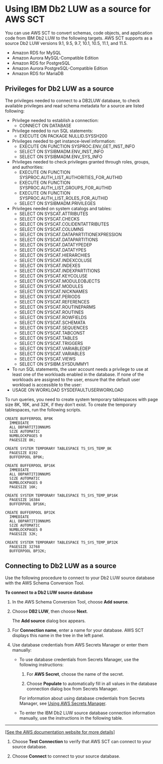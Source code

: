 # Using IBM Db2 LUW as a source for AWS SCT<a name="CHAP_Source.DB2LUW"></a>

You can use AWS SCT to convert schemas, code objects, and application code from IBM Db2 LUW to the following targets\. AWS SCT supports as a source Db2 LUW versions 9\.1, 9\.5, 9\.7, 10\.1, 10\.5, 11\.1, and 11\.5\.
+ Amazon RDS for MySQL
+ Amazon Aurora MySQL\-Compatible Edition
+ Amazon RDS for PostgreSQL
+ Amazon Aurora PostgreSQL\-Compatible Edition
+ Amazon RDS for MariaDB

## Privileges for Db2 LUW as a source<a name="CHAP_Source.DB2LUW.Permissions"></a>

The privileges needed to connect to a DB2LUW database, to check available privileges and read schema metadata for a source are listed following: 
+ Privilege needed to establish a connection:
  + CONNECT ON DATABASE
+ Privilege needed to run SQL statements:
  + EXECUTE ON PACKAGE NULLID\.SYSSH200
+ Privileges needed to get instance\-level information:
  + EXECUTE ON FUNCTION SYSPROC\.ENV\_GET\_INST\_INFO
  + SELECT ON SYSIBMADM\.ENV\_INST\_INFO
  + SELECT ON SYSIBMADM\.ENV\_SYS\_INFO
+ Privileges needed to check privileges granted through roles, groups, and authorities:
  + EXECUTE ON FUNCTION SYSPROC\.AUTH\_LIST\_AUTHORITIES\_FOR\_AUTHID
  + EXECUTE ON FUNCTION SYSPROC\.AUTH\_LIST\_GROUPS\_FOR\_AUTHID
  + EXECUTE ON FUNCTION SYSPROC\.AUTH\_LIST\_ROLES\_FOR\_AUTHID
  + SELECT ON SYSIBMADM\.PRIVILEGES
+ Privileges needed on system catalogs and tables:
  + SELECT ON SYSCAT\.ATTRIBUTES
  + SELECT ON SYSCAT\.CHECKS
  + SELECT ON SYSCAT\.COLIDENTATTRIBUTES
  + SELECT ON SYSCAT\.COLUMNS
  + SELECT ON SYSCAT\.DATAPARTITIONEXPRESSION
  + SELECT ON SYSCAT\.DATAPARTITIONS
  + SELECT ON SYSCAT\.DATATYPEDEP
  + SELECT ON SYSCAT\.DATATYPES
  + SELECT ON SYSCAT\.HIERARCHIES
  + SELECT ON SYSCAT\.INDEXCOLUSE
  + SELECT ON SYSCAT\.INDEXES
  + SELECT ON SYSCAT\.INDEXPARTITIONS
  + SELECT ON SYSCAT\.KEYCOLUSE
  + SELECT ON SYSCAT\.MODULEOBJECTS
  + SELECT ON SYSCAT\.MODULES
  + SELECT ON SYSCAT\.NICKNAMES
  + SELECT ON SYSCAT\.PERIODS
  + SELECT ON SYSCAT\.REFERENCES
  + SELECT ON SYSCAT\.ROUTINEPARMS
  + SELECT ON SYSCAT\.ROUTINES
  + SELECT ON SYSCAT\.ROWFIELDS
  + SELECT ON SYSCAT\.SCHEMATA
  + SELECT ON SYSCAT\.SEQUENCES
  + SELECT ON SYSCAT\.TABCONST
  + SELECT ON SYSCAT\.TABLES
  + SELECT ON SYSCAT\.TRIGGERS
  + SELECT ON SYSCAT\.VARIABLEDEP
  + SELECT ON SYSCAT\.VARIABLES
  + SELECT ON SYSCAT\.VIEWS
  + SELECT ON SYSIBM\.SYSDUMMY1
+  To run SQL statements, the user account needs a privilege to use at least one of the workloads enabled in the database\. If none of the workloads are assigned to the user, ensure that the default user workload is accessible to the user:
  + USAGE ON WORKLOAD SYSDEFAULTUSERWORKLOAD

To run queries, you need to create system temporary tablespaces with page size 8K, 16K, and 32K, if they don't exist\. To create the temporary tablespaces, run the following scripts\.

```
CREATE BUFFERPOOL BP8K
  IMMEDIATE
  ALL DBPARTITIONNUMS
  SIZE AUTOMATIC
  NUMBLOCKPAGES 0
  PAGESIZE 8K;
  
CREATE SYSTEM TEMPORARY TABLESPACE TS_SYS_TEMP_8K 
  PAGESIZE 8192 
  BUFFERPOOL BP8K;
  
CREATE BUFFERPOOL BP16K
  IMMEDIATE
  ALL DBPARTITIONNUMS
  SIZE AUTOMATIC
  NUMBLOCKPAGES 0
  PAGESIZE 16K;
  
CREATE SYSTEM TEMPORARY TABLESPACE TS_SYS_TEMP_BP16K 
  PAGESIZE 16384 
  BUFFERPOOL BP16K;  
  
CREATE BUFFERPOOL BP32K
  IMMEDIATE
  ALL DBPARTITIONNUMS
  SIZE AUTOMATIC
  NUMBLOCKPAGES 0
  PAGESIZE 32K;
  
CREATE SYSTEM TEMPORARY TABLESPACE TS_SYS_TEMP_BP32K 
  PAGESIZE 32768 
  BUFFERPOOL BP32K;
```

## Connecting to Db2 LUW as a source<a name="CHAP_Source.DB2LUW.Connecting"></a>

Use the following procedure to connect to your Db2 LUW source database with the AWS Schema Conversion Tool\. 

**To connect to a Db2 LUW source database**

1. In the AWS Schema Conversion Tool, choose **Add source**\. 

1. Choose **DB2 LUW**, then choose **Next**\. 

   The **Add source** dialog box appears\.

1. For **Connection name**, enter a name for your database\. AWS SCT displays this name in the tree in the left panel\. 

1. Use database credentials from AWS Secrets Manager or enter them manually:
   + To use database credentials from Secrets Manager, use the following instructions:

     1. For **AWS Secret**, choose the name of the secret\.

     1. Choose **Populate** to automatically fill in all values in the database connection dialog box from Secrets Manager\.

     For information about using database credentials from Secrets Manager, see [Using AWS Secrets Manager](CHAP_UserInterface.md#CHAP_UserInterface.SecretsManager)\.
   + To enter the IBM Db2 LUW source database connection information manually, use the instructions in the following table\.  
****    
[\[See the AWS documentation website for more details\]](http://docs.aws.amazon.com/SchemaConversionTool/latest/userguide/CHAP_Source.DB2LUW.html)

1. Choose **Test Connection** to verify that AWS SCT can connect to your source database\. 

1. Choose **Connect** to connect to your source database\.